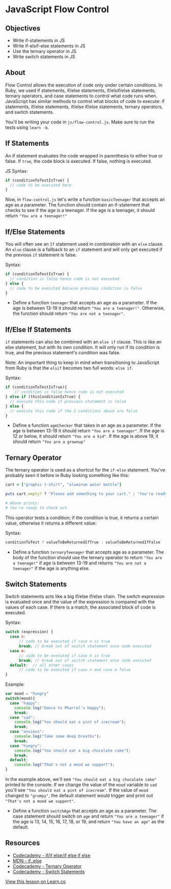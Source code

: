 # JavaScript Flow Control

## Objectives
+ Write if-statements in JS
+ Write if-elsif-else statements in JS
+ Use the ternary operator in JS
+ Write switch statements in JS

## About

Flow Control allows the execution of code only under certain conditions. In Ruby, we used if statements, if/else statements, if/elsif/else statements, ternary operators, and case statements to control what code runs when. JavaScript has similar methods to control what blocks of code to execute: if statements, if/else statements, if/else if/else statements, ternary operators, and switch statements.

You'll be writing your code in `js/flow-control.js`. Make sure to run the tests using `learn -b`.

## If Statements

An if statement evaluates the code wrapped in parenthesis to either true or false. If `true`, the code block is executed. If false, nothing is executed.

JS Syntax:

```javascript
if (conditionToTestIsTrue) {
  // code to be executed here
}
```

Now, in `flow-control.js` let's write a function `basicTeenager` that accepts an age as a parameter. The function should contain an if-statement that checks to see if the age is a teenager. If the age is a teenager, it should return `"You are a teenager!"`

## If/Else Statements

You will often see an `If` statement used in combination with an  `else` clause. An `else` clause is a fallback to an `if` statement and will only get executed if the previous `if` statement is false.

Syntax:

```javascript
if (conditionToTestIsTrue) {
  // condition is false hence code is not executed
} else {
  // code to be executed because previous condition is false
}
```

+ Define a function `teenager` that accepts an age as a parameter. If the age is between 13-19 it should return `"You are a teenager!"`. Otherwise, the function should return `"You are not a teenager"`.

## If/Else If Statements

`if` statements can also be combined with an `else if` clause. This is like an else statement, but with its own condition. It will only run if its condition is true, and the previous statement's condition was false.

Note: An important thing to keep in mind when transitioning to JavaScript from Ruby is that the `elsif` becomes two full words: `else if`.

Syntax:

```javascript
if (conditionToTestIsTrue){
    // condition is false hence code is not executed
} else if (thisConditionIsTrue) {
  // execute this code if previous statement is false
} else {
  // execute this code if the 2 conditions above are false
}
```

+ Define a function `ageChecker` that takes in an age as a parameter. If the age is between 13-19 it should return `"You are a teenager"`. If the age is 12 or below, it should return `"You are a kid"`. If the age is above 19, it should return `"You are a grownup"`

## Ternary Operator

The ternary operator is used as a shortcut for the `if-else` statement. You've probably seen it before in Ruby looking something like this:

```ruby
cart = ["graphic t-shirt", "aluminum water bottle"]

puts cart.empty? ? "Please add something to your cart." : "You're ready to check out."

# Above prints:
# You're ready to check out.
```

This operator tests a condition; if the condition is true, it returns a certain value, otherwise it returns a different value:

Syntax:

```javascript
conditionToTest ? valueToBeReturnedIfTrue : valueToBeReturnedIfFalse
```

+ Define a function `ternaryTeenager` that accepts age as a parameter. The body of the function should use the ternary operator to return `"You are a teenager"` if age is between 13-19 and returns `"You are not a teenager"` if the age is anything else.


## Switch Statements

Switch statements acts like a big if/else if/else chain. The switch expression is evaluated once and the value of the expression is compared with the values of each case. If there is a match, the associated block of code is executed.

Syntax:

```javascript
switch (expression) {
  case n:
      // code to be executed if case n is true
      break; // break out of switch statement once code executed
  case m:
      // code to be executed if case m is true
      break; // break out of switch statement once code executed
  default:  // all other cases
      // code to be executed if case n and case m false
}
```

Example:

```js
var mood = "hungry"
switch(mood){
  case "happy":
    console.log("Dance to Pharrel's Happy");
    break;
  case "sad":
    console.log("You should eat a pint of icecream");
    break;
  case "anxious":
    console.log("Take some deep breaths");
    break;
  case "hungry":
    console.log("You should eat a big chocolate cake");
    break;
  default:
    console.log("That's not a mood we support");
}
```

In the example above, we'll see `"You should eat a big chocolate cake"` printed to the console. If we change the value of the `mood` variable to `sad` you'll see `"You should eat a pint of icecream"`. If the value of `mood` changed to `"grumpy"`, the default statement would trigger and print out `"That's not a mood we support"`.

+ Define a function `switchAge` that accepts an age as a parameter. The case statement should switch on `age` and return `"You are a teenager"` if the age is 13, 14, 15, 16, 17, 18, or 19, and return `"You have an age"` as the default.


## Resources

* [Codecademy - if/if else/if else if else](http://www.codecademy.com/glossary/javascript/if-statement)
* [MDN - if..else](https://developer.mozilla.org/en-US/docs/Web/JavaScript/Reference/Statements/if...else)
* [Codecademy - Ternary Operator](http://www.codecademy.com/glossary/javascript/ternary-operator)
* [Codecademy - Switch Statements](http://www.codecademy.com/glossary/javascript/switch-statements)

<a href='https://learn.co/lessons/intro-to-flow-control.js' data-visibility='hidden'>View this lesson on Learn.co</a>
